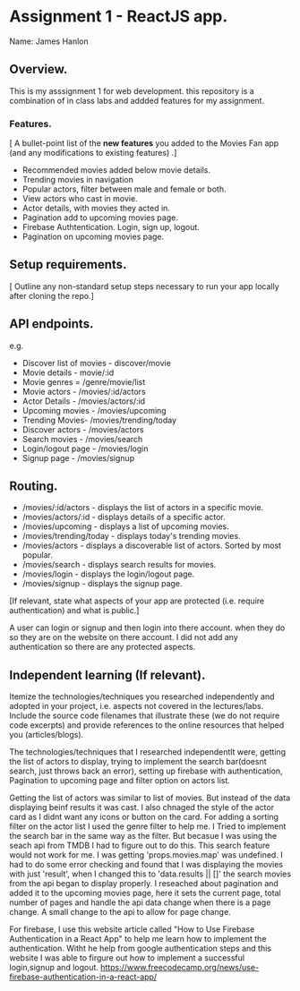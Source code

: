 # Assignment 1 - ReactJS app.

Name: James Hanlon

## Overview.

This is my asssignment 1 for web development. this repository is a combination of in class labs and addded features for my assignment.

### Features.
[ A bullet-point list of the __new features__ you added to the Movies Fan app (and any modifications to existing features) .]
 
+ Recommended movies added below movie details.
+ Trending movies in navigation
+ Popular actors, filter between male and female or both.
+ View actors who cast in movie.
+ Actor details, with movies they acted in.
+ Pagination add to upcoming movies page.
+ Firebase Authtentication. Login, sign up, logout.
+ Pagination on upcoming movies page.

## Setup requirements.

[ Outline any non-standard setup steps necessary to run your app locally after cloning the repo.]

## API endpoints.


e.g.
+ Discover list of movies - discover/movie
+ Movie details - movie/:id
+ Movie genres = /genre/movie/list
+ Movie actors - /movies/:id/actors
+ Actor Details - /movies/actors/:id
+ Upcoming movies - /movies/upcoming
+ Trending Movies- /movies/trending/today
+ Discover actors - /movies/actors
+ Search movies - /movies/search
+ Login/logout page - /movies/login
+ Signup page - /movies/signup

## Routing.

+ /movies/:id/actors - displays the list of actors in a specific movie.
+ /movies/actors/:id - displays details of a specific actor.
+ /movies/upcoming - displays a list of upcoming movies.
+ /movies/trending/today - displays today's trending movies.
+ /movies/actors - displays a discoverable list of actors. Sorted by most popular.
+ /movies/search - displays search results for movies.
+ /movies/login - displays the login/logout page.
+ /movies/signup - displays the signup page.

[If relevant, state what aspects of your app are protected (i.e. require authentication) and what is public.]

A user can login or signup and then login into there account. when they do so they are on the website on there account. I did not add any authentication so there are any protected aspects.

## Independent learning (If relevant).

Itemize the technologies/techniques you researched independently and adopted in your project, 
i.e. aspects not covered in the lectures/labs. Include the source code filenames that illustrate these 
(we do not require code excerpts) and provide references to the online resources that helped you (articles/blogs).

The technologies/techniques that I researched independentlt were, getting the list of actors to display, trying to implement the search bar(doesnt search, just throws back an error), setting up firebase with authentication, Pagination to upcoming page and filter option on actors list.

Getting the list of actors was similar to list of movies. But instead of the data displaying beinf results it was cast. I also chnaged the style of the actor card as I didnt want any icons or button on the card. For adding a sorting filter on the actor list I used the genre filter to help me. I Tried to implement the search bar in the same way as the filter. But becasue I was using the seach api from TMDB I had to figure out to do this. This search feature would not work for me. I was getting 'props.movies.map' was undefined. I had to do some error checking and found that I was displaying the movies with just 'result', when I changed this to 'data.results || []' the search movies from the api began to display properly. I reseached about pagination and added it to the upcoming movies page, here it sets the current page, total number of pages and handle the api data change when there is a page change. A small change to the api to allow for page change.

For firebase, I use this website article called "How to Use Firebase Authentication in a React App" to help me learn how to implement the authentication. Witht he help from google authentication steps and this website I was able to firgure out how to implement a successful login,signup and logout.
https://www.freecodecamp.org/news/use-firebase-authentication-in-a-react-app/


